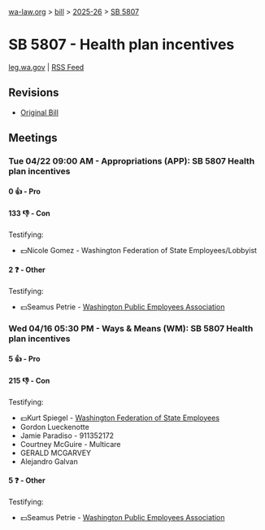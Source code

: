 [wa-law.org](/) > [bill](/bill/) > [2025-26](/bill/2025-26/) > [SB 5807](/bill/2025-26/sb/5807/)

# SB 5807 - Health plan incentives
[leg.wa.gov](https://app.leg.wa.gov/billsummary?BillNumber=5807&Year=2025&Initiative=false) | [RSS Feed](./rss.xml)

## Revisions
* [Original Bill](1/)

## Meetings
### Tue 04/22 09:00 AM - Appropriations (APP): SB 5807 Health plan incentives
#### 0 👍 - Pro

#### 133 👎 - Con
Testifying:
* 💵Nicole Gomez - Washington Federation of State Employees/Lobbyist

#### 2 ❓ - Other
Testifying:
* 💵Seamus Petrie - [Washington Public Employees Association](/org/washington_public_employees_association/)

### Wed 04/16 05:30 PM - Ways & Means (WM): SB 5807 Health plan incentives
#### 5 👍 - Pro

#### 215 👎 - Con
Testifying:
* 💵Kurt Spiegel - [Washington Federation of State Employees](/org/washington_federation_of_state_employees/)
* Gordon Lueckenotte
* Jamie Paradiso - 911352172
* Courtney McGuire - Multicare
* GERALD MCGARVEY
* Alejandro Galvan

#### 5 ❓ - Other
Testifying:
* 💵Seamus Petrie - [Washington Public Employees Association](/org/washington_public_employees_association/)
